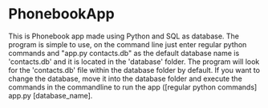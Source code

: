 # PhonebookApp

This is Phonebook app made using Python and SQL as database. The program is simple to use, on the command line just enter regular python commands and "app.py contacts.db" as the default database name is 'contacts.db' and it is located in the 'database' folder. The program will look for the 'contacts.db' file within the database folder by default. If you want to change the database, move it into the database folder and execute the commands in the commandline to run the app ([regular python commands] app.py [database_name].
